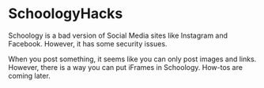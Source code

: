 # SchoologyHacks

Schoology is a bad version of Social Media sites like Instagram and Facebook. However, it has some security issues.

When you post something, it seems like you can only post images and links. However, there is a way you can put iFrames in Schoology. How-tos are coming later.
